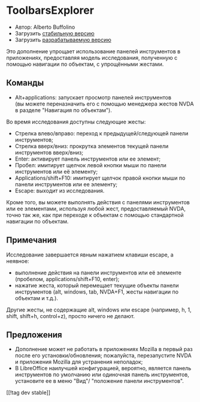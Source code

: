 # ToolbarsExplorer #

* Автор: Alberto Buffolino
* Загрузить [стабильную версию][1]
* Загрузить [разрабатываемую версию][2]

Это дополнение упрощает использование панелей инструментов в приложениях,
предоставляя модель исследования, полученную с помощью навигации по
объектам, с упрощёнными жестами.

## Команды

* Alt+applications: запускает просмотр панелей инструментов<br/>
(вы можете переназначить его с помощью менеджера жестов NVDA в разделе "Навигация по объектам").

Во время исследования доступны следующие жесты:

* Стрелка влево/вправо: переход к предыдущей/следующей панели инструментов;
* Стрелка вверх/вниз: прокрутка элементов текущей панели инструментов
  вверх/вниз;
* Enter: активирует панель инструментов или ее элемент;
* Пробел: имитирует щелчок левой кнопки мыши по панели инструментов или её
  элементу;
* Applications/shift+F10: имитирует щелчок правой кнопки мыши по панели
  инструментов или ее элементу;
* Escape: выходит из исследования.

Кроме того, вы можете выполнять действия с панелями инструментов или ее
элементами, используя любой жест, предоставляемый NVDA, точно так же, как
при переходе к объектам с помощью стандартной навигации по объектам.

## Примечания

Исследование завершается явным нажатием клавиши escape, а неявное:

* выполнение действия на панели инструментов или её элементе (пробелом,
  applications/shift+F10, enter);
* нажатие жеста, который перемещает текущие объекты панели инструментов
  (alt, windows, tab, NVDA+F1, жесты навигации по объектам и т.д.).

Другие жесты, не содержащие alt, windows или escape (например, h, 1, shift,
shift+h, control+z), просто ничего не делают.

## Предложения

* Дополнение может не работать в приложениях Mozilla в первый раз после его
  установки/обновления; пожалуйста, перезапустите NVDA и приложения Mozilla
  для устранения неполадок;
* В LibreOffice наилучшей конфигурацией, вероятно, является панель
  инструментов по умолчанию или одиночная панель инструментов, установите ее
  в меню "Вид"/ "положение панели инструментов".


[[!tag dev stable]]

[1]: https://www.nvaccess.org/addonStore/legacy?file=toolbarsExplorer

[2]: https://www.nvaccess.org/addonStore/legacy?file=toolbarsExplorer-dev
